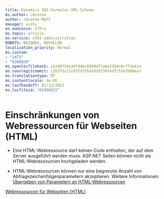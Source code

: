 ```yaml
---
title: Dynamics 365-Formular-XML-Schema
ms.author: cmcatee
author: cmcatee-MSFT
manager: scotv
ms.audience: ITPro
ms.topic: article
ms.service: o365-administration
ROBOTS: NOINDEX, NOFOLLOW
localization_priority: Normal
ms.custom:
- "1473"
- "6200020"
ms.openlocfilehash: cb2d8759a30f44bc6500df7a6e21b4c6cff4e61e
ms.sourcegitcommit: c26373c21c837937b41026f56fedfc51b7b80ea7
ms.translationtype: MT
ms.contentlocale: de-DE
ms.lasthandoff: 01/12/2022
ms.locfileid: "61958322"
---
```

# <a name="webpage-html-web-resources-limitations"></a>Einschränkungen von Webressourcen für Webseiten (HTML)

* Eine HTML-Webressource darf keinen Code enthalten, der auf dem Server ausgeführt werden muss. ASP.NET Seiten können nicht als HTML-Webressourcen hochgeladen werden.

* HTML-Webressourcen können nur eine begrenzte Anzahl von Abfragezeichenfolgenparametern akzeptieren. Weitere Informationen: [Übergeben von Parametern an HTML-Webressourcen](https://docs.microsoft.com/dynamics365/customer-engagement/developer/webpage-html-web-resources#BKMK_PassingParametersToWebResources)

[Webressourcen für Webseiten (HTML)](https://docs.microsoft.com/dynamics365/customer-engagement/developer/webpage-html-web-resources)
